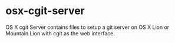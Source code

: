 osx-cgit-server
===============

OS X cgit Server contains files to setup a git server on OS X Lion or Mountain Lion with cgit as the web interface.